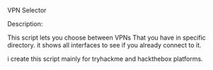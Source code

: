 
VPN Selector

Description:

This script lets you choose between VPNs That you have in specific directory.
it shows all interfaces to see if you already connect to it.

i create this script mainly for tryhackme and hackthebox platforms.

